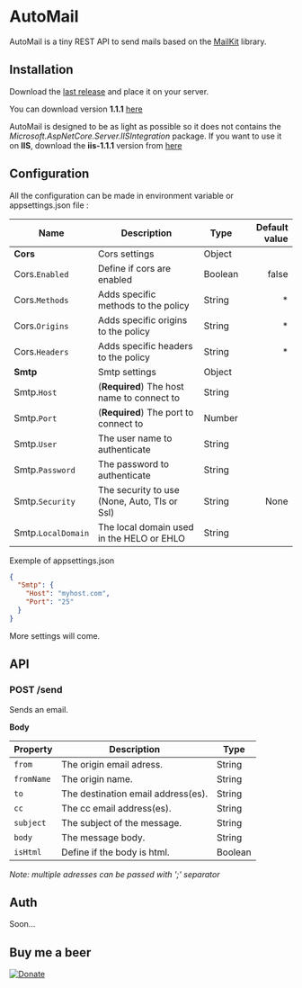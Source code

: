 # AutoMail
AutoMail is a tiny REST API to send mails based on the [MailKit](https://github.com/jstedfast/MailKit) library.

## Installation
Download the [last release](https://github.com/trenoncourt/AutoMail/releases) and place it on your server.

You can download version **1.1.1** [here](https://github.com/trenoncourt/AutoMail/releases/download/1.1.1/AutoMail-1.1.1.zip)

AutoMail is designed to be as light as possible so it does not contains the *Microsoft.AspNetCore.Server.IISIntegration* package.
If you want to use it on **IIS**, download the **iis-1.1.1** version from [here](https://github.com/trenoncourt/AutoMail/releases/download/1.1.1/AutoMail-iis-1.1.1.zip)

## Configuration
All the configuration can be made in environment variable or appsettings.json file :

| Name                | Description                                   | Type        | Default value |
| ------------------- | --------------------------------------------- | ----------- |--------------:|
| **Cors**            | Cors settings                                 | Object      |               |
| Cors.`Enabled`      | Define if cors are enabled                    | Boolean     | false         |
| Cors.`Methods`      | Adds specific methods to the policy           | String      | *             |
| Cors.`Origins`      | Adds specific origins to the policy           | String      | *             |
| Cors.`Headers`      | Adds specific headers to the policy           | String      | *             |
| **Smtp**            | Smtp settings                                 | Object      |               |
| Smtp.`Host`         | (**Required**) The host name to connect to    | String      |               |
| Smtp.`Port`         | (**Required**) The port to connect to         | Number      |               |
| Smtp.`User`         | The user name to authenticate                 | String      |               |
| Smtp.`Password`     | The password to authenticate                  | String      |               |
| Smtp.`Security`     | The security to use (None, Auto, Tls or Ssl)  | String      | None          |
| Smtp.`LocalDomain`  | The local domain used in the HELO or EHLO     | String      |               |

Exemple of appsettings.json
```json
{
  "Smtp": {
    "Host": "myhost.com",
    "Port": "25"
  }
}

```

More settings will come.

## API
### POST /send
Sends an email.

**Body**

| Property | Description | Type |
| --- | --- | --- |
| `from` | The origin email adress. | String |
| `fromName` | The origin name. | String |
| `to` | The destination email address(es). | String |
| `cc` | The cc email address(es). | String |
| `subject` | The subject of the message. | String |
| `body` | The message body. | String |
| `isHtml` | Define if the body is html. | Boolean |

*Note: multiple adresses can be passed with ';' separator*
## Auth
Soon...


## Buy me a beer
[![Donate](https://img.shields.io/badge/Donate-PayPal-green.svg)](https://www.paypal.me/trenoncourt/5)
